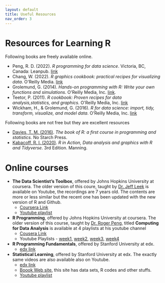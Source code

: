 ```yaml
---
layout: default
title: Useful Resources
nav_order: 3
---
```



# Resources for Learning R

Following books are freely available online. 

* Peng, R. D. (2022). *R programming for data science*. Victoria, BC, Canada: Leanpub. [link](https://bookdown.org/rdpeng/rprogdatascience)
* Chang, W. (2022). *R graphics cookbook: practical recipes for visualizing data*. O'Reilly Media. [link](https://r-graphics.org/)
* Grolemund, G. (2014). *Hands-on programming with R: Write your own functions and simulations*. O'Reilly Media, Inc. [link](https://rstudio-education.github.io/hopr/).
* Teetor, P. (2011). *R cookbook: Proven recipes for data analysis,statistics, and graphics.* O'Reilly Media, Inc. [link](https://rc2e.com/)
* Wickham, H., & Grolemund, G. (2016). *R for data science: import, tidy, transform, visualize, and model data*. O'Reilly Media, Inc. [link](https://r4ds.had.co.nz/index.html)

Following books are not free but they are excellent resources

* [Davies, T. M. (2016)](https://www.amazon.com/Book-First-Course-Programming-Statistics/dp/1593276516/ref=sr_1_1?crid=3ALOXKCGYHCFD&keywords=he+book+of+R%3A+a+first+course+in+programming&qid=1675995842&sprefix=davies%2C+t.+m.+2016+%2Caps%2C350&sr=8-1). *The book of R: a first course in programming and statistics.* No Starch Press. 
*  [Kabacoff, R. I. (2020)](https://www.amazon.com/Action-Third-Robert-I-Kabacoff/dp/1617296058/ref=sr_1_5?crid=1NC8XEG3VG5TC&keywords=R+in+Action.+Manning&qid=1675995888&sprefix=he+book+of+r+a+first+course+in+programming%2Caps%2C435&sr=8-5). *R in Action, Data analysis and graphics with R and Tidyverse*. 3rd Edition. Manning. 

# Online courses

* **The Data Scientist’s Toolbox**, offered by Johns Hopkins University at coursera. The older version of this coure, taught by  [Dr. Jeff Leek](https://jtleek.com/) is available on Youtube, the recordings are 7 years old. The contents are more or less similar but the recent one has been updated with the new version of R and Github. 
    * [Coursera Link](https://www.coursera.org/learn/data-scientists-tools) 
    * [Youtube playlist](https://youtube.com/playlist?list=PLmTpraKlPXDSPbP2L8MYZoweGSzi9gNTr)
* **R Programming**, offered by Johns Hopkins University at coursera. The older version of this course, taught by [Dr. Roger Peng](https://rdpeng.org/), titled **Computing for Data Analysis** is available at 4 playlists at his youtube channel 
   * [Cousera Link](https://www.coursera.org/learn/r-programming)
   * Youtube Playlists - [week1](https://www.youtube.com/playlist?list=PLjTlxb-wKvXNSDfcKPFH2gzHGyjpeCZmJ), [week2](https://www.youtube.com/playlist?list=PLjTlxb-wKvXNnjUTX4C8IeIhPBjPkng6B), [week3](https://www.youtube.com/playlist?list=PLjTlxb-wKvXOzI2h0F2_rYZHIXz8GWBop), [week4](https://www.youtube.com/playlist?list=PLjTlxb-wKvXOdzysAE6qrEBN_aSBC0LZS)
* **R Programming Fundamentals**, offered by Stanford University at edx.   
    * [edx link](https://learning.edx.org/course/course-v1:StanfordOnline+XFDS112+2T2020/home)   
* **Statistical Learning**, offered by Stanford University at edx. The exactly same videos are also available also on Youtube.
  * [edx link](https://www.edx.org/course/statistical-learning)
  * [Boook Web site](https://www.statlearning.com/resources-second-edition), this site has data sets, R codes and other stuffs. 
  * [Youtube playlist](https://www.youtube.com/playlist?list=PLoROMvodv4rOzrYsAxzQyHb8n_RWNuS1e) 